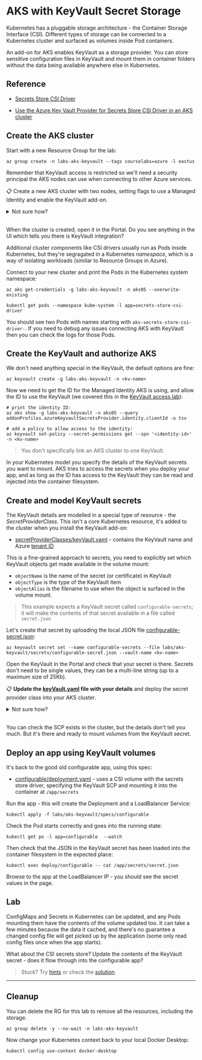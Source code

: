 # AKS with KeyVault Secret Storage

Kubernetes has a pluggable storage architecture - the Container Storage Interface (CSI). Different types of storage can be connected to a Kubernetes cluster and surfaced as volumes inside Pod containers.

An add-on for AKS enables KeyVault as a storage provider. You can store sensitive configuration files in KeyVault and mount them in container folders without the data being available anywhere else in Kubernetes.

## Reference

- [Secrets Store CSI Driver](https://secrets-store-csi-driver.sigs.k8s.io)

- [Use the Azure Key Vault Provider for Secrets Store CSI Driver in an AKS cluster](https://docs.microsoft.com/en-us/azure/aks/csi-secrets-store-driver)

## Create the AKS cluster

Start with a new Resource Group for the lab:

```
az group create -n labs-aks-keyvault --tags courselabs=azure -l eastus
```

Remember that KeyVault access is restricted so we'll need a security principal the AKS nodes can use when connecting to other Azure services.

📋 Create a new AKS cluster with two nodes, setting flags to use a Managed Identity and enable the KeyVault add-on.

<details>
  <summary>Not sure how?</summary>

```
az aks create -g labs-aks-keyvault -n aks05 --node-count 2 --enable-addons azure-keyvault-secrets-provider --enable-managed-identity -l eastus
```

</details><br/>

When the cluster is created, open it in the Portal. Do you see anything in the UI which tells you there is KeyVault integration?

Additional cluster components like CSI drivers usually run as Pods inside Kubernetes, but they're segragated in a Kubernetes _namespace_, which is a way of isolating workloads (similar to Resource Groups in Azure).

Connect to your new cluster and print the Pods in the Kubernetes system namespace:

```
az aks get-credentials -g labs-aks-keyvault -n aks05 --overwrite-existing

kubectl get pods --namespace kube-system -l app=secrets-store-csi-driver
```

You should see two Pods with names starting with `aks-secrets-store-csi-driver-`. If you need to debug any issues connecting AKS with KeyVault then you can check the logs for those Pods. 

## Create the KeyVault and authorize AKS

We don't need anything special in the KeyVault, the default options are fine:

```
az keyvault create -g labs-aks-keyvault -n <kv-name>
```

Now we need to get the ID for the Managed Identity AKS is using, and allow the ID to use the KeyVault (we covered this in the [KeyVault access lab](labs/keyvault-access/README.md)):

```
# print the identity ID:
az aks show -g labs-aks-keyvault -n aks05 --query addonProfiles.azureKeyvaultSecretsProvider.identity.clientId -o tsv

# add a policy to allow access to the identity:
az keyvault set-policy --secret-permissions get --spn '<identity-id>' -n <kv-name>
```

> You don't specifically link an AKS cluster to one KeyVault.

In your Kubernetes model you specify the details of the KeyVault secrets you want to mount. AKS tries to access the secrets when you deploy your app, and as long as the ID has access to the KeyVault they can be read and injected into the container filesystem.

## Create and model KeyVault secrets

The KeyVault details are modelled in a special type of resource - the _SecretProviderClass_. This isn't a core Kubernetes resource, it's added to the cluster when you install the KeyVault add-on:

- [secretProviderClasses/keyVault.yaml](/labs/aks-keyvault/specs/secretProviderClasses/keyVault.yaml) - contains the KeyVault name and Azure [tenant ID](https://learn.microsoft.com/en-us/azure/active-directory/fundamentals/active-directory-how-to-find-tenant)

This is a fine-grained approach to secrets, you need to explicitly set which KeyVault objects get made available in the volume mount:

- `objectName` is the name of the secret (or certificate) in KeyVault
- `objectType` is the type of the KeyVault item
- `objectAlias` is the filename to use when the object is surfaced in the volume mount.

> This example expects a KeyVault secret called `configurable-secrets`; it will make the contents of that secret available in a file called `secret.json`

Let's create that secret by uploading the local JSON file [configurable-secret.json](/labs/aks-keyvault/secrets/configurable-secret.json):

```
az keyvault secret set --name configurable-secrets --file labs/aks-keyvault/secrets/configurable-secret.json --vault-name <kv-name>
```

Open the KeyVault in the Portal and check that your secret is there. Secrets don't need to be single values, they can be a multi-line string (up to a maximum size of 25Kb).

📋 **Update the [keyVault.yaml](/labs/aks-keyvault/specs/secretProviderClasses/keyVault.yaml) file with your details** and deploy the secret provider class into your AKS cluster.

<details>
  <summary>Not sure how?</summary>

Get your Azure tenant ID:

```
az account list -o table
```

And AKS identity ID:

```
az aks show -g labs-aks-keyvault -n aks05 --query addonProfiles.azureKeyvaultSecretsProvider.identity.clientId -o tsv
```

Replace the values `<tenant-id>`, `<identity-id>` and `<kv-name>` in your YAML file and deploy:

```
kubectl apply -f labs/aks-keyvault/specs/secretProviderClasses/keyVault.yaml
```

</details><br />

You can check the SCP exists in the cluster, but the details don't tell you much. But it's there and ready to mount volumes from the KeyVault secret.

## Deploy an app using KeyVault volumes

It's back to the good old configurable app, using this spec:

- [configurable/deployment.yaml](labs/aks-keyvault/specs/configurable/deployment.yaml) - uses a CSI volume with the secrets store driver, specifying the KeyVault SCP and mounting it into the container at `/app/secrets`

Run the app - this will create the Deployment and a LoadBalancer Service:

```
kubectl apply -f labs/aks-keyvault/specs/configurable
```

Check the Pod starts correctly and goes into the running state:

```
kubectl get po -l app=configurable  --watch
```

Then check that the JSON in the KeyVault secret has been loaded into the container filesystem in the expected place:

```
kubectl exec deploy/configurable -- cat /app/secrets/secret.json
```

Browse to the app at the LoadBalancer IP - you should see the secret values in the page.

## Lab

ConfigMaps and Secrets in Kubernetes can be updated, and any Pods mounting them have the contents of the volume updated too. It can take a few minutes because the data it cached, and there's no guarantee a changed config file will get picked up by the application (some only read config files once when the app starts). 

What about the CSI secrets store? Update the contents of the KeyVault secret - does it flow through into the configurable app?

> Stuck? Try [hints](hints.md) or check the [solution](solution.md).

___

## Cleanup

You can delete the RG for this lab to remove all the resources, including the storage.

```
az group delete -y --no-wait -n labs-aks-keyvault
```

Now change your Kubernetes context back to your local Docker Desktop:

```
kubectl config use-context docker-desktop
```